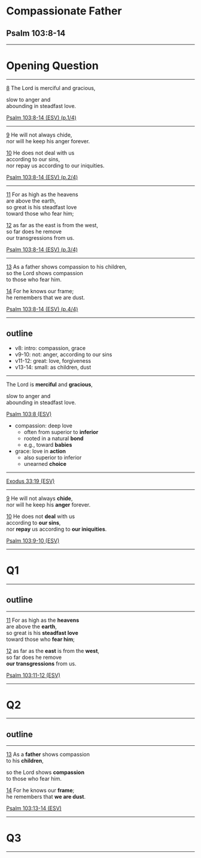 <!-- .slide: <%= bg("unsplash-Jztmx9yqjBw-stars.jpg") %> id="title" -->
# Compassionate Father
## Psalm 103:8-14

---
<!-- .slide: data-background="white" -->
# Opening **Question**

>>>

******
[8](# "ref")
The Lord is merciful and gracious,

slow to anger and  <br>
abounding in steadfast love.

[Psalm 103:8-14 (ESV) (p.1/4)](# "ref")

******
[9](# "ref") 
He will not always chide, <br>
nor will he keep his anger forever.

[10](# "ref") 
He does not deal with us  <br>
according to our sins, <br>
nor repay us according to our iniquities.

[Psalm 103:8-14 (ESV) (p.2/4)](# "ref")

******
[11](# "ref") 
For as high as the heavens  <br>
are above the earth, <br>
so great is his steadfast love  <br>
toward those who fear him;

[12](# "ref") 
as far as the east is from the west, <br>
so far does he remove  <br>
our transgressions from us.

[Psalm 103:8-14 (ESV) (p.3/4)](# "ref")

******
[13](# "ref") 
As a father shows compassion to his children, <br>
so the Lord shows compassion  <br>
to those who fear him.

[14](# "ref") 
For he knows our frame; <br>
he remembers that we are dust.

[Psalm 103:8-14 (ESV) (p.4/4)](# "ref")

---
## outline

>>>
+ v8: intro: compassion, grace
+ v9-10: not: anger, according to our sins
+ v11-12: great: love, forgiveness
+ v13-14: small: as children, dust

---
The Lord is **merciful** and **gracious**,

slow to anger and  <br>
abounding in steadfast love.

[Psalm 103:8 (ESV)](# "ref")

>>>
+ compassion: deep love 
  + often from superior to **inferior**
  + rooted in a natural **bond**
  + e.g., toward **babies**
+ grace: love in **action**
  + also superior to inferior
  + unearned **choice**

---
[Exodus 33:19 (ESV)](# "ref")

---
[9](# "ref")
He will not always **chide**, <br>
nor will he keep his **anger** forever.

[10](# "ref") 
He does not **deal** with us  <br>
according to **our sins**, <br>
nor **repay** us according to **our iniquities**.

[Psalm 103:9-10 (ESV)](# "ref")

---
<!-- .slide: data-background="white" -->
# Q1

---
## outline

---
[11](# "ref") 
For as high as the **heavens**  <br>
are above the **earth**, <br>
so great is his **steadfast love**  <br>
toward those who **fear him**;

[12](# "ref") 
as far as the **east** is from the **west**, <br>
so far does he remove  <br>
**our transgressions** from us.

[Psalm 103:11-12 (ESV)](# "ref")

---
<!-- .slide: data-background="white" -->
# Q2

---
## outline

---
[13](# "ref") 
As a **father** shows compassion <br>
to his **children**,

so the Lord shows **compassion**  <br>
to those who fear him.

[14](# "ref") 
For he knows our **frame**; <br>
he remembers that **we are dust**.

[Psalm 103:13-14 (ESV)](# "ref")

---
<!-- .slide: data-background="white" -->
# Q3

---
<!-- .slide: <%= bg("unsplash-Jztmx9yqjBw-stars.jpg") %> class="empty" -->

